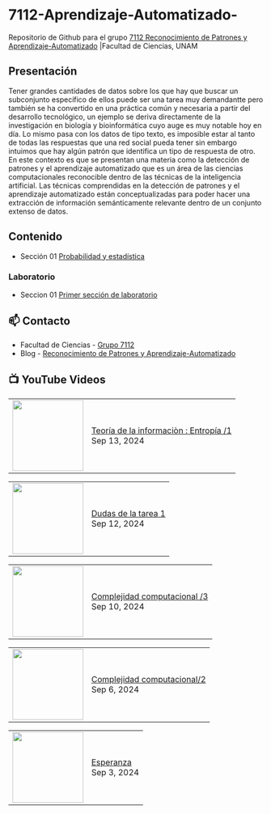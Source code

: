 # 7112-Aprendizaje-Automatizado-
Repositorio de Github para el grupo   [7112 Reconocimiento de Patrones y Aprendizaje-Automatizado](https://www.fciencias.unam.mx/docencia/horarios/presentacion/347481) |Facultad de Ciencias, UNAM

## Presentación
Tener grandes cantidades de datos sobre los que hay que buscar un subconjunto específico de ellos puede ser una tarea muy demandantte pero también se ha convertido en una práctica común y necesaria a partir del desarrollo tecnológico, un ejemplo se deriva directamente de la investigación en biología y bioinformática cuyo auge es muy notable hoy en día. Lo mismo pasa con los datos de tipo texto, es imposible estar al tanto de todas las respuestas que una red social pueda tener sin embargo intuimos que hay algún patrón que identifica un tipo de respuesta de otro. En este contexto es que se presentan una materia como la detección de patrones y el aprendizaje automatizado que es un área de las ciencias computacionales reconocible dentro de las técnicas de la inteligencia artificial. Las técnicas comprendidas en la detección de patrones y el aprendizaje automatizado están conceptualizadas para poder hacer una extracción de información semánticamente relevante dentro de un conjunto extenso de datos.

## Contenido
- Sección 01  [Probabilidad y estadística](https://github.com/7122-Aprendizaje-Automatizado/7112-Aprendizaje-Automatizado-/tree/main/Secci%C3%B3n%2001%20Probabilidad%20y%20Estadistica)

### Laboratorio
- Seccion 01  [Primer sección de laboratorio](https://github.com/7122-Aprendizaje-Automatizado/7112-Aprendizaje-Automatizado-/tree/main/Secci%C3%B3n01-Laboratorio)


## 📫 Contacto
- Facultad de Ciencias - [Grupo 7112](https://www.fciencias.unam.mx/docencia/horarios/presentacion/347481)
- Blog - [Reconocimiento de Patrones y Aprendizaje-Automatizado](https://sites.google.com/view/patronesciencias/inicio)

##  📺 	YouTube Videos
<!-- BLOG-POST-LIST:START --><table><tr><td><a href="https://www.youtube.com/watch?v=Cp3TLUANl9Y"><img width="140px" src="https://i.ytimg.com/vi/Cp3TLUANl9Y/mqdefault.jpg"></a></td>
<td><a href="https://www.youtube.com/watch?v=Cp3TLUANl9Y">Teoría de la informaciòn : Entropía /1</a><br/>Sep 13, 2024</td></tr></table>
<table><tr><td><a href="https://www.youtube.com/watch?v=xETomxaj-LU"><img width="140px" src="https://i.ytimg.com/vi/xETomxaj-LU/mqdefault.jpg"></a></td>
<td><a href="https://www.youtube.com/watch?v=xETomxaj-LU">Dudas de la tarea 1</a><br/>Sep 12, 2024</td></tr></table>
<table><tr><td><a href="https://www.youtube.com/watch?v=pq2IU4enJDU"><img width="140px" src="https://i.ytimg.com/vi/pq2IU4enJDU/mqdefault.jpg"></a></td>
<td><a href="https://www.youtube.com/watch?v=pq2IU4enJDU">Complejidad  computacional /3</a><br/>Sep 10, 2024</td></tr></table>
<table><tr><td><a href="https://www.youtube.com/watch?v=OECCcpk24vc"><img width="140px" src="https://i.ytimg.com/vi/OECCcpk24vc/mqdefault.jpg"></a></td>
<td><a href="https://www.youtube.com/watch?v=OECCcpk24vc">Complejidad computacional/2</a><br/>Sep 6, 2024</td></tr></table>
<table><tr><td><a href="https://www.youtube.com/watch?v=CMB_EuTbEOQ"><img width="140px" src="https://i.ytimg.com/vi/CMB_EuTbEOQ/mqdefault.jpg"></a></td>
<td><a href="https://www.youtube.com/watch?v=CMB_EuTbEOQ">Esperanza</a><br/>Sep 3, 2024</td></tr></table>
<!-- BLOG-POST-LIST:END -->
